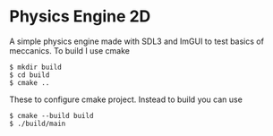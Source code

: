 # Physics Engine 2D
A simple physics engine made with SDL3 and ImGUI to test basics of meccanics. To build I use cmake 

```shell
$ mkdir build
$ cd build
$ cmake ..
```
These to configure cmake project. Instead to build you can use

```shell
$ cmake --build build
$ ./build/main
```